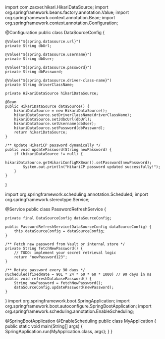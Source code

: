 import com.zaxxer.hikari.HikariDataSource;
import org.springframework.beans.factory.annotation.Value;
import org.springframework.context.annotation.Bean;
import org.springframework.context.annotation.Configuration;

@Configuration
public class DataSourceConfig {

    @Value("${spring.datasource.url}")
    private String dbUrl;

    @Value("${spring.datasource.username}")
    private String dbUser;

    @Value("${spring.datasource.password}")
    private String dbPassword;

    @Value("${spring.datasource.driver-class-name}")
    private String driverClassName;

    private HikariDataSource hikariDataSource;

    @Bean
    public HikariDataSource dataSource() {
        hikariDataSource = new HikariDataSource();
        hikariDataSource.setDriverClassName(driverClassName);
        hikariDataSource.setJdbcUrl(dbUrl);
        hikariDataSource.setUsername(dbUser);
        hikariDataSource.setPassword(dbPassword);
        return hikariDataSource;
    }

    /** Update HikariCP password dynamically */
    public void updatePassword(String newPassword) {
        if (hikariDataSource != null) {
            hikariDataSource.getHikariConfigMXBean().setPassword(newPassword);
            System.out.println("HikariCP password updated successfully!");
        }
    }
}



import org.springframework.scheduling.annotation.Scheduled;
import org.springframework.stereotype.Service;

@Service
public class PasswordRefreshService {

    private final DataSourceConfig dataSourceConfig;

    public PasswordRefreshService(DataSourceConfig dataSourceConfig) {
        this.dataSourceConfig = dataSourceConfig;
    }

    /** Fetch new password from Vault or internal store */
    private String fetchNewPassword() {
        // TODO: implement your secret retrieval logic
        return "newPassword123"; 
    }

    /** Rotate password every 90 days */
    @Scheduled(fixedRate = 90L * 24 * 60 * 60 * 1000) // 90 days in ms
    public void refreshDatabasePassword() {
        String newPassword = fetchNewPassword();
        dataSourceConfig.updatePassword(newPassword);
    }
}
import org.springframework.boot.SpringApplication;
import org.springframework.boot.autoconfigure.SpringBootApplication;
import org.springframework.scheduling.annotation.EnableScheduling;

@SpringBootApplication
@EnableScheduling
public class MyApplication {
    public static void main(String[] args) {
        SpringApplication.run(MyApplication.class, args);
    }
}
